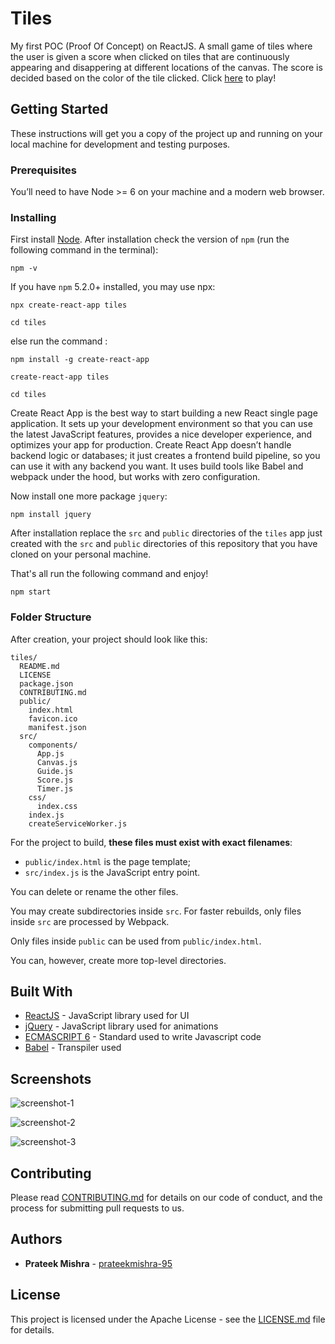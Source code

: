 # Tiles
My first POC (Proof Of Concept) on ReactJS. A small game of tiles where the user is given a score when clicked on tiles that are continuously appearing and disappering at different locations of the canvas. The score is decided based on the color of the tile clicked. Click [here](https://tilor-x.herokuapp.com/) to play! 

## Getting Started

These instructions will get you a copy of the project up and running on your local machine for development and testing purposes.

### Prerequisites

You’ll need to have Node >= 6 on your machine and a modern web browser. 

### Installing

First install [Node](https://nodejs.org/en/download/).
After installation check the version of ```npm``` (run the following command in the terminal):
```
npm -v
```
If you have ```npm``` 5.2.0+ installed, you may use npx:
```
npx create-react-app tiles

cd tiles
```
else run the command : 
```
npm install -g create-react-app

create-react-app tiles

cd tiles
```
Create React App is the best way to start building a new React single page application. It sets up your development environment so that you can use the latest JavaScript features, provides a nice developer experience, and optimizes your app for production. Create React App doesn’t handle backend logic or databases; it just creates a frontend build pipeline, so you can use it with any backend you want. It uses build tools like Babel and webpack under the hood, but works with zero configuration.

Now install one more package ```jquery```:
```
npm install jquery
```
After installation replace the ```src``` and ```public``` directories of the ```tiles``` app just created with the ```src``` and ```public``` directories of this repository that you have cloned on your personal machine.

That's all run the following command and enjoy! 
```
npm start
```

### Folder Structure

After creation, your project should look like this:

```
tiles/
  README.md
  LICENSE
  package.json
  CONTRIBUTING.md
  public/
    index.html
    favicon.ico
    manifest.json
  src/
    components/
      App.js
      Canvas.js
      Guide.js
      Score.js
      Timer.js    
    css/
      index.css    
    index.js
    createServiceWorker.js
```

For the project to build, **these files must exist with exact filenames**:

* `public/index.html` is the page template;
* `src/index.js` is the JavaScript entry point.

You can delete or rename the other files.

You may create subdirectories inside `src`. For faster rebuilds, only files inside `src` are processed by Webpack.

Only files inside `public` can be used from `public/index.html`.

You can, however, create more top-level directories.

## Built With

* [ReactJS](https://reactjs.org/) - JavaScript library used for UI
* [jQuery](https://jquery.com/) - JavaScript library used for animations
* [ECMASCRIPT 6](http://es6-features.org/#Constants) - Standard used to write Javascript code
* [Babel](https://babeljs.io/) - Transpiler used

## Screenshots
![screenshot-1](https://user-images.githubusercontent.com/9201182/35628912-4294e8b4-06c3-11e8-8bf0-d1bd80f14567.jpg)

![screenshot-2](https://user-images.githubusercontent.com/9201182/35629136-de7afdae-06c3-11e8-9f65-c2359f81c8b9.jpg)

![screenshot-3](https://user-images.githubusercontent.com/9201182/35629196-0295a748-06c4-11e8-84fb-9c9185d8edd7.jpg)

## Contributing

Please read [CONTRIBUTING.md](https://github.com/prateekmishra-95/Tiles/blob/master/CONTRIBUTING.md) for details on our code of conduct, and the process for submitting pull requests to us.

## Authors

* **Prateek Mishra** - [prateekmishra-95](https://github.com/prateekmishra-95)

## License

This project is licensed under the Apache License - see the [LICENSE.md](https://github.com/prateekmishra-95/Tiles/blob/master/LICENSE) file for details.
